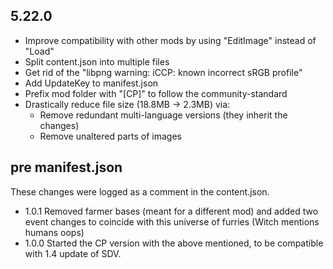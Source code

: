 ## 5.22.0

- Improve compatibility with other mods by using "EditImage" instead of "Load"
- Split content.json into multiple files
- Get rid of the "libpng warning: iCCP: known incorrect sRGB profile"
- Add UpdateKey to manifest.json
- Prefix mod folder with "[CP]" to follow the community-standard
- Drastically reduce file size (18.8MB -> 2.3MB) via:
	- Remove redundant multi-language versions (they inherit the changes)
	- Remove unaltered parts of images

## pre manifest.json

These changes were logged as a comment in the content.json.

- 1.0.1 Removed farmer bases (meant for a different mod) and added two event changes to coincide with this universe of furries (Witch mentions humans oops)
- 1.0.0 Started the CP version with the above mentioned, to be compatible with 1.4 update of SDV.